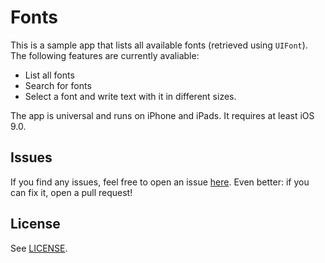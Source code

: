 # Fonts

This is a sample app that lists all available fonts (retrieved using `UIFont`).
The following features are currently avaliable:

- List all fonts
- Search for fonts
- Select a font and write text with it in different sizes.

The app is universal and runs on iPhone and iPads. It requires at least iOS 9.0.

## Issues

If you find any issues, feel free to open an issue [here](https://bitbucket.org/ffried/fonts/issues).
Even better: if you can fix it, open a pull request!

## License

See [LICENSE](https://bitbucket.org/ffried/fonts/src/master/LICENSE).